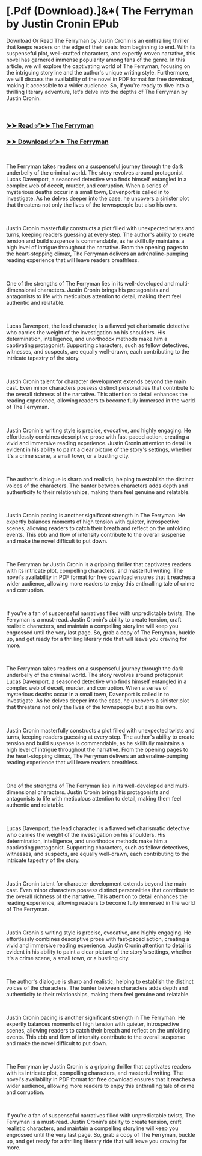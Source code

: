 # [.Pdf (Download).]&*( The Ferryman by Justin Cronin EPub

<p>Download Or Read The Ferryman by Justin Cronin is an enthralling thriller that keeps readers on the edge of their seats from beginning to end. With its suspenseful plot, well-crafted characters, and expertly woven narrative, this novel has garnered immense popularity among fans of the genre. In this article, we will explore the captivating world of The Ferryman, focusing on the intriguing storyline and the author's unique writing style. Furthermore, we will discuss the availability of the novel in PDF format for free download, making it accessible to a wider audience. So, if you're ready to dive into a thrilling literary adventure, let's delve into the depths of The Ferryman by Justin Cronin.</p>
<p>&nbsp;</p>

### [➤➤ Read ✅➤➤ The Ferryman](https://thehelpfulbooks.blogspot.com/id/61897491)

### [➤➤ Download ✅➤➤ The Ferryman](https://thehelpfulbooks.blogspot.com/id/61897491)

<p>&nbsp;</p>
<p>The Ferryman takes readers on a suspenseful journey through the dark underbelly of the criminal world. The story revolves around protagonist Lucas Davenport, a seasoned detective who finds himself entangled in a complex web of deceit, murder, and corruption. When a series of mysterious deaths occur in a small town, Davenport is called in to investigate. As he delves deeper into the case, he uncovers a sinister plot that threatens not only the lives of the townspeople but also his own.</p>
<p>&nbsp;</p>
<p>Justin Cronin masterfully constructs a plot filled with unexpected twists and turns, keeping readers guessing at every step. The author's ability to create tension and build suspense is commendable, as he skillfully maintains a high level of intrigue throughout the narrative. From the opening pages to the heart-stopping climax, The Ferryman delivers an adrenaline-pumping reading experience that will leave readers breathless.</p>
<p>&nbsp;</p>
<p>One of the strengths of The Ferryman lies in its well-developed and multi-dimensional characters. Justin Cronin brings his protagonists and antagonists to life with meticulous attention to detail, making them feel authentic and relatable.</p>
<p>&nbsp;</p>
<p>Lucas Davenport, the lead character, is a flawed yet charismatic detective who carries the weight of the investigation on his shoulders. His determination, intelligence, and unorthodox methods make him a captivating protagonist. Supporting characters, such as fellow detectives, witnesses, and suspects, are equally well-drawn, each contributing to the intricate tapestry of the story.</p>
<p>&nbsp;</p>
<p>Justin Cronin talent for character development extends beyond the main cast. Even minor characters possess distinct personalities that contribute to the overall richness of the narrative. This attention to detail enhances the reading experience, allowing readers to become fully immersed in the world of The Ferryman.</p>
<p>&nbsp;</p>
<p>Justin Cronin's writing style is precise, evocative, and highly engaging. He effortlessly combines descriptive prose with fast-paced action, creating a vivid and immersive reading experience. Justin Cronin attention to detail is evident in his ability to paint a clear picture of the story's settings, whether it's a crime scene, a small town, or a bustling city.</p>
<p>&nbsp;</p>
<p>The author's dialogue is sharp and realistic, helping to establish the distinct voices of the characters. The banter between characters adds depth and authenticity to their relationships, making them feel genuine and relatable.</p>
<p>&nbsp;</p>
<p>Justin Cronin pacing is another significant strength in The Ferryman. He expertly balances moments of high tension with quieter, introspective scenes, allowing readers to catch their breath and reflect on the unfolding events. This ebb and flow of intensity contribute to the overall suspense and make the novel difficult to put down.</p>
<p>&nbsp;</p>
<p>The Ferryman by Justin Cronin is a gripping thriller that captivates readers with its intricate plot, compelling characters, and masterful writing. The novel's availability in PDF format for free download ensures that it reaches a wider audience, allowing more readers to enjoy this enthralling tale of crime and corruption.</p>
<p>&nbsp;</p>
<p>If you're a fan of suspenseful narratives filled with unpredictable twists, The Ferryman is a must-read. Justin Cronin's ability to create tension, craft realistic characters, and maintain a compelling storyline will keep you engrossed until the very last page. So, grab a copy of The Ferryman, buckle up, and get ready for a thrilling literary ride that will leave you craving for more.</p>
<p>&nbsp;</p>
<p>The Ferryman takes readers on a suspenseful journey through the dark underbelly of the criminal world. The story revolves around protagonist Lucas Davenport, a seasoned detective who finds himself entangled in a complex web of deceit, murder, and corruption. When a series of mysterious deaths occur in a small town, Davenport is called in to investigate. As he delves deeper into the case, he uncovers a sinister plot that threatens not only the lives of the townspeople but also his own.</p>
<p>&nbsp;</p>
<p>Justin Cronin masterfully constructs a plot filled with unexpected twists and turns, keeping readers guessing at every step. The author's ability to create tension and build suspense is commendable, as he skillfully maintains a high level of intrigue throughout the narrative. From the opening pages to the heart-stopping climax, The Ferryman delivers an adrenaline-pumping reading experience that will leave readers breathless.</p>
<p>&nbsp;</p>
<p>One of the strengths of The Ferryman lies in its well-developed and multi-dimensional characters. Justin Cronin brings his protagonists and antagonists to life with meticulous attention to detail, making them feel authentic and relatable.</p>
<p>&nbsp;</p>
<p>Lucas Davenport, the lead character, is a flawed yet charismatic detective who carries the weight of the investigation on his shoulders. His determination, intelligence, and unorthodox methods make him a captivating protagonist. Supporting characters, such as fellow detectives, witnesses, and suspects, are equally well-drawn, each contributing to the intricate tapestry of the story.</p>
<p>&nbsp;</p>
<p>Justin Cronin talent for character development extends beyond the main cast. Even minor characters possess distinct personalities that contribute to the overall richness of the narrative. This attention to detail enhances the reading experience, allowing readers to become fully immersed in the world of The Ferryman.</p>
<p>&nbsp;</p>
<p>Justin Cronin's writing style is precise, evocative, and highly engaging. He effortlessly combines descriptive prose with fast-paced action, creating a vivid and immersive reading experience. Justin Cronin attention to detail is evident in his ability to paint a clear picture of the story's settings, whether it's a crime scene, a small town, or a bustling city.</p>
<p>&nbsp;</p>
<p>The author's dialogue is sharp and realistic, helping to establish the distinct voices of the characters. The banter between characters adds depth and authenticity to their relationships, making them feel genuine and relatable.</p>
<p>&nbsp;</p>
<p>Justin Cronin pacing is another significant strength in The Ferryman. He expertly balances moments of high tension with quieter, introspective scenes, allowing readers to catch their breath and reflect on the unfolding events. This ebb and flow of intensity contribute to the overall suspense and make the novel difficult to put down.</p>
<p>&nbsp;</p>
<p>The Ferryman by Justin Cronin is a gripping thriller that captivates readers with its intricate plot, compelling characters, and masterful writing. The novel's availability in PDF format for free download ensures that it reaches a wider audience, allowing more readers to enjoy this enthralling tale of crime and corruption.</p>
<p>&nbsp;</p>
<p>If you're a fan of suspenseful narratives filled with unpredictable twists, The Ferryman is a must-read. Justin Cronin's ability to create tension, craft realistic characters, and maintain a compelling storyline will keep you engrossed until the very last page. So, grab a copy of The Ferryman, buckle up, and get ready for a thrilling literary ride that will leave you craving for more.</p>
<p>&nbsp;</p>
